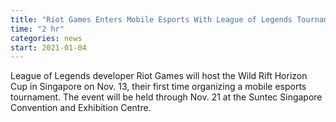 ```yaml
---
title: "Riot Games Enters Mobile Esports With League of Legends Tournament Planned for Singapore"
time: "2 hr"
categories: news
start: 2021-01-04
---
```


League of Legends developer Riot Games will host the Wild Rift Horizon Cup in Singapore on Nov. 13, their first time organizing a mobile esports tournament. The event will be held through Nov. 21 at the Suntec Singapore Convention and Exhibition Centre. 
